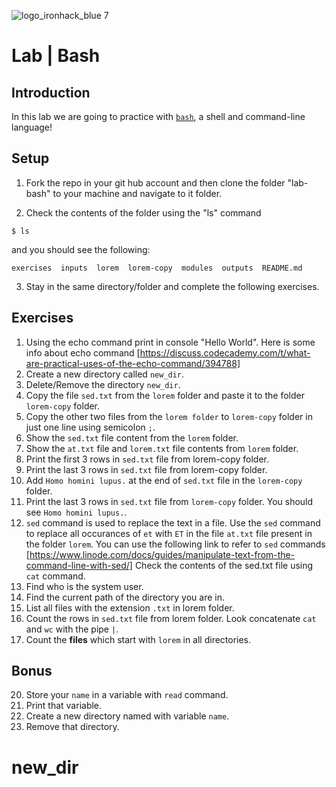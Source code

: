 ![logo_ironhack_blue 7](https://user-images.githubusercontent.com/23629340/40541063-a07a0a8a-601a-11e8-91b5-2f13e4e6b441.png)

# Lab | Bash

## Introduction

In this lab we are going to practice with [`bash`](<https://en.wikipedia.org/wiki/Bash_(Unix_shell)>), a shell and command-line language!

## Setup

1. Fork the repo in your git hub account and then clone the folder "lab-bash" to your machine and navigate to it folder.

2. Check the contents of the folder using the "ls" command

```shell
$ ls
```

and you should see the following:

```shell
exercises  inputs  lorem  lorem-copy  modules  outputs  README.md
```

3. Stay in the same directory/folder and complete the following exercises.

## Exercises

1. Using the echo command print in console "Hello World". Here is some info about echo command [https://discuss.codecademy.com/t/what-are-practical-uses-of-the-echo-command/394788]
2. Create a new directory called `new_dir`.
3. Delete/Remove the directory `new_dir`.
4. Copy the file `sed.txt` from the `lorem` folder and paste it to the folder `lorem-copy` folder.
5. Copy the other two files from the `lorem folder` to `lorem-copy` folder in just one line using semicolon `;`.
6. Show the `sed.txt` file content from the `lorem` folder.
7. Show the `at.txt` file and `lorem.txt` file contents from `lorem` folder.
8. Print the first 3 rows in `sed.txt` file from lorem-copy folder.
9. Print the last 3 rows in `sed.txt` file from lorem-copy folder.
10. Add `Homo homini lupus.` at the end of `sed.txt` file in the `lorem-copy` folder.
11. Print the last 3 rows in `sed.txt` file from `lorem-copy` folder. You should see `Homo homini lupus.`.
12. `sed` command is used to replace the text in a file. Use the `sed` command to replace all occurances of `et` with `ET` in the file `at.txt` file present in the folder `lorem`. You can use the following link to refer to `sed` commands [https://www.linode.com/docs/guides/manipulate-text-from-the-command-line-with-sed/]
Check the contents of the sed.txt file using `cat` command.
13. Find who is the system user. 
14. Find the current path of the directory you are in.
15. List all files with the extension `.txt` in lorem folder.
16. Count the rows in `sed.txt` file from lorem folder. Look concatenate `cat` and `wc` with the pipe `|`.
17. Count the **files** which start with `lorem` in all directories.


## Bonus

20. Store your `name` in a variable with `read` command.
21. Print that variable.
22. Create a new directory named with variable `name`.
23. Remove that directory.
# new_dir

